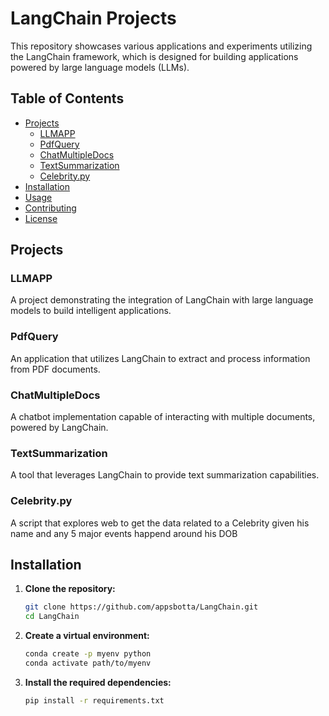# LangChain Projects

This repository showcases various applications and experiments utilizing the LangChain framework, which is designed for building applications powered by large language models (LLMs).

## Table of Contents

- [Projects](#projects)
  - [LLMAPP](#llmapp)
  - [PdfQuery](#pdfquery)
  - [ChatMultipleDocs](#chatmultipledocs)
  - [TextSummarization](#textsummarization)
  - [Celebrity.py](#celebritypy)
- [Installation](#installation)
- [Usage](#usage)
- [Contributing](#contributing)
- [License](#license)

## Projects

### LLMAPP

A project demonstrating the integration of LangChain with large language models to build intelligent applications.

### PdfQuery

An application that utilizes LangChain to extract and process information from PDF documents.

### ChatMultipleDocs

A chatbot implementation capable of interacting with multiple documents, powered by LangChain.

### TextSummarization

A tool that leverages LangChain to provide text summarization capabilities.

### Celebrity.py

A script that explores web to get the data related to a Celebrity given his name and any 5 major events happend around his DOB


## Installation

1. **Clone the repository:**

   ```bash
   git clone https://github.com/appsbotta/LangChain.git
   cd LangChain

2. **Create a virtual environment:**

   ```bash
   conda create -p myenv python
   conda activate path/to/myenv

3. **Install the required dependencies:**

   ```bash
   pip install -r requirements.txt
